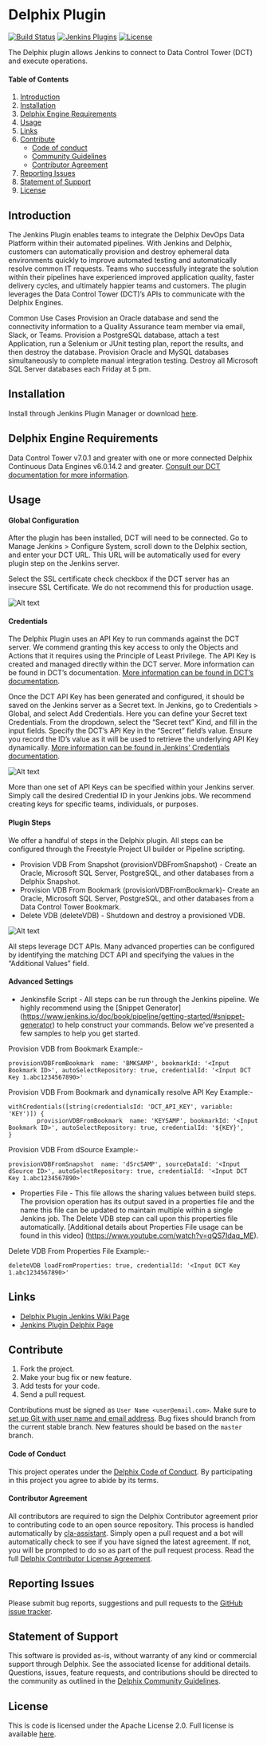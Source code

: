 # Delphix Plugin

[![Build Status](https://ci.jenkins.io/buildStatus/icon?job=Plugins/delphix-plugin/master)](https://ci.jenkins.io/job/Plugins/job/delphix-plugin/)
[![Jenkins Plugins](https://img.shields.io/jenkins/plugin/v/delphix.svg)](https://plugins.jenkins.io/delphix)
[![License](https://img.shields.io/github/license/jenkinsci/delphix-plugin.svg)](LICENSE)

The Delphix plugin allows Jenkins to connect to Data Control Tower (DCT) and execute operations.

#### Table of Contents
1.  [Introduction](#Introduction)
2.  [Installation](#installation)
3.  [Delphix Engine Requirements](#requirements)
4.  [Usage](#usage)
5.  [Links](#links)
6.  [Contribute](#contribute)
    *   [Code of conduct](#code-of-conduct)
    *   [Community Guidelines](#community-guidelines)
    *   [Contributor Agreement](#contributor-agreement)
7.  [Reporting Issues](#reporting-issues)
8.  [Statement of Support](#statement-of-support)
9.  [License](#license)

## <a id="Introduction"></a>Introduction

The Jenkins Plugin enables teams to integrate the Delphix DevOps Data Platform within their automated pipelines. With Jenkins and Delphix, customers can automatically provision and destroy ephemeral data environments quickly to improve automated testing and automatically resolve common IT requests. Teams who successfully integrate the solution within their pipelines have experienced improved application quality, faster delivery cycles, and ultimately happier teams and customers. The plugin leverages the Data Control Tower (DCT)’s APIs to communicate with the Delphix Engines. 

Common Use Cases
Provision an Oracle database and send the connectivity information to a Quality Assurance team member via email, Slack, or Teams.
Provision a PostgreSQL database, attach a test Application, run a Selenium or JUnit testing plan, report the results, and then destroy the database.
Provision Oracle and MySQL databases simultaneously to complete manual integration testing.
Destroy all Microsoft SQL Server databases each Friday at 5 pm.


## <a id="installation"></a>Installation

Install through Jenkins Plugin Manager or download [here](https://plugins.jenkins.io/delphix).

## <a id="requirements"></a>Delphix Engine Requirements

Data Control Tower v7.0.1 and greater with one or more connected Delphix Continuous Data Engines v6.0.14.2 and greater.
[Consult our DCT documentation for more information](https://dct.delphix.com/docs).


## <a id="usage"></a>Usage

#### **Global Configuration**

After the plugin has been installed, DCT will need to be connected. Go to Manage Jenkins > Configure System, scroll down to the Delphix section, and enter your DCT URL. This URL will be automatically used for every plugin step on the Jenkins server.

Select the SSL certificate check checkbox if the DCT server has an insecure SSL Certificate. We do not recommend this for production usage.

![Alt text](images/configuration.png)

#### **Credentials**

The Delphix Plugin uses an API Key to run commands against the DCT server. We commend granting this key access to only the Objects and Actions that it requires using the Principle of Least Privilege. The API Key is created and managed directly within the DCT server. More information can be found in DCT’s documentation.
[More information can be found in DCT’s documentation](https://dct.delphix.com/docs).

Once the DCT API Key has been generated and configured, it should be saved on the Jenkins server as a Secret text. In Jenkins, go to Credentials > Global, and select Add Credentials. Here you can define your Secret text Credentials. From the dropdown, select the “Secret text” Kind, and fill in the input fields. Specify the DCT’s API Key in the “Secret” field’s value. Ensure you record the ID’s value as it will be used to retrieve the underlying API Key dynamically. [More information can be found in Jenkins’ Credentials documentation](https://www.jenkins.io/doc/book/using/using-credentials/).

![Alt text](images/credentials.png)

More than one set of API Keys can be specified within your Jenkins server. Simply call the desired Credential ID in your Jenkins jobs. We recommend creating keys for specific teams, individuals, or purposes.

#### **Plugin Steps**

We offer a handful of steps in the Delphix plugin. All steps can be configured through the Freestyle Project UI builder or Pipeline scripting.

*   Provision VDB From Snapshot (provisionVDBFromSnapshot) - Create an Oracle, Microsoft SQL Server, PostgreSQL, and other databases from a Delphix Snapshot.
*   Provision VDB From Bookmark (provisionVDBFromBookmark)- Create an Oracle, Microsoft SQL Server, PostgreSQL, and other databases from a Data Control Tower Bookmark.
*   Delete VDB (deleteVDB) - Shutdown and destroy a provisioned VDB.

![Alt text](images/build_step.png)

All steps leverage DCT APIs. Many advanced properties can be configured by identifying the matching DCT API and specifying the values in the “Additional Values” field.

#### **Advanced Settings**

*   Jenkinsfile Script - All steps can be run through the Jenkins pipeline. We highly recommend using the [Snippet Generator] (https://www.jenkins.io/doc/book/pipeline/getting-started/#snippet-generator) to help construct your commands. Below we’ve presented a few samples to help you get started. 

Provision VDB from Bookmark Example:-

```  
provisionVDBFromBookmark  name: 'BMKSAMP', bookmarkId: '<Input Bookmark ID>', autoSelectRepository: true, credentialId: '<Input DCT Key 1.abc1234567890>'
```  

Provision VDB From Bookmark and dynamically resolve API Key Example:-

```  
withCredentials([string(credentialsId: 'DCT_API_KEY', variable: 'KEY')]) {
      	provisionVDBFromBookmark  name: 'KEYSAMP', bookmarkId: '<Input Bookmark ID>', autoSelectRepository: true, credentialId: '${KEY}',
} 
```  

Provision VDB From dSource Example:-
```  
provisionVDBFromSnapshot  name: 'dSrcSAMP', sourceDataId: '<Input dSource ID>', autoSelectRepository: true, credentialId: '<Input DCT Key 1.abc1234567890>'  
```  

*   Properties File - This file allows the sharing values between build steps. The provision operation has its output saved in a properties file and the name this file can be updated to maintain multiple within a single Jenkins job. The Delete VDB step can call upon this properties file automatically. [Additional details about Properties File usage can be found in this video] (https://www.youtube.com/watch?v=qQS7Idaq_ME).

Delete VDB From Properties File Example:-

```  
deleteVDB loadFromProperties: true, credentialId: '<Input DCT Key 1.abc1234567890>' 
```  
 

## <a id="links"></a>Links

*   [Delphix Plugin Jenkins Wiki Page](https://wiki.jenkins.io/display/JENKINS/Delphix+Plugin)
*   [Jenkins Plugin Delphix Page](https://plugins.jenkins.io/delphix)

## <a id="contribute"></a>Contribute

1.  Fork the project.
2.  Make your bug fix or new feature.
3.  Add tests for your code.
4.  Send a pull request.

Contributions must be signed as `User Name <user@email.com>`. Make sure to [set up Git with user name and email address](https://git-scm.com/book/en/v2/Getting-Started-First-Time-Git-Setup). Bug fixes should branch from the current stable branch. New features should be based on the `master` branch.

#### <a id="code-of-conduct"></a>Code of Conduct

This project operates under the [Delphix Code of Conduct](https://delphix.github.io/code-of-conduct.html). By participating in this project you agree to abide by its terms.

#### <a id="contributor-agreement"></a>Contributor Agreement

All contributors are required to sign the Delphix Contributor agreement prior to contributing code to an open source repository. This process is handled automatically by [cla-assistant](https://cla-assistant.io/). Simply open a pull request and a bot will automatically check to see if you have signed the latest agreement. If not, you will be prompted to do so as part of the pull request process. Read the full [Delphix Contributor License Agreement](https://delphix.github.io/contributor-agreement.html).

## <a id="reporting_issues"></a>Reporting Issues


Please submit bug reports, suggestions and pull requests to the [GitHub issue tracker](https://github.com/jenkinsci/delphix-plugin/issues).

## <a id="statement-of-support"></a>Statement of Support

This software is provided as-is, without warranty of any kind or commercial support through Delphix. See the associated license for additional details. Questions, issues, feature requests, and contributions should be directed to the community as outlined in the [Delphix Community Guidelines](https://delphix.github.io/community-guidelines.html).

## <a id="license"></a>License

This is code is licensed under the Apache License 2.0. Full license is available [here](./LICENSE).
